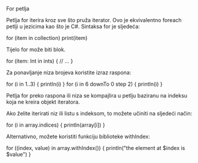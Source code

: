 For petlja

Petlja for iterira kroz sve što pruža iterator. Ovo je ekvivalentno foreach petlji u jezicima kao što je C#. Sintaksa for je sljedeća:

for (item in collection) print(item)

Tijelo for može biti blok.

for (item: Int in ints) {
    // ...
}

Za ponavljanje niza brojeva koristite izraz raspona:

for (i in 1..3) {
    println(i)
}
for (i in 6 downTo 0 step 2) {
    println(i)
}


Petlja for preko raspona ili niza se kompajlira u petlju baziranu na indeksu koja ne kreira objekt iteratora.

Ako želite iterirati niz ili listu s indeksom, to možete učiniti na sljedeći način:

for (i in array.indices) {
    println(array[i])
}

Alternativno, možete koristiti funkciju biblioteke withIndex:

for ((index, value) in array.withIndex()) {
    println("the element at $index is $value")
}
